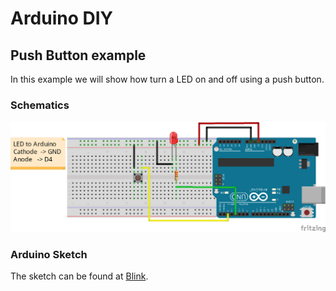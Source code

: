 # Arduino DIY


## Push Button example

In this example we will show how turn a LED on and off using a push button.

### Schematics

![Push button Schematic](https://github.com/Naff16/Arduino_DIY/blob/master/DIY/Push_Button_DIY/Schematic_Push_Button.png)

### Arduino Sketch

The sketch can be found at [Blink](https://github.com/Naff16/Arduino_DIY/blob/master/DIY/Push_Button_DIY/Push_Button_DIY.ino).